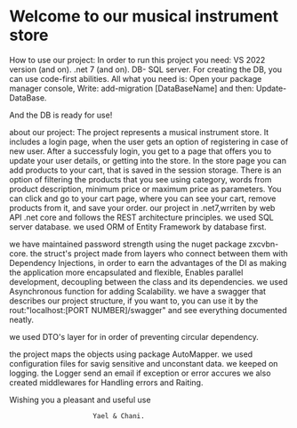 # Welcome to our musical instrument store
How to use our project:
In order to run this project you need:
VS 2022 version (and on). 
.net 7 (and on).
DB- SQL server. 
For creating the DB, you can use code-first abilities. All what you need is: 
Open your package manager console, 
Write: 
add-migration [DataBaseName]
and then:
Update-DataBase. 

And the DB is ready for use!

about our project:
The project represents a musical instrument store. It includes a login page, when the user gets an option of registering in case of new user. After a successfuly login, you get to a page that offers you to update your user details, or getting into the store. In the store page you can add products to your cart, that is saved in the session storage. There is an option of filtering the products that you see using category, words from product description, minimum price or maximum price as parameters. You can click and go to your cart page, where you can see your cart, remove products from it, and save your order. 
our project in .net7,wrriten by web API .net core and follows the REST architecture principles.
we used SQL server database.
we used ORM of Entity Framework by database first.

we have maintained password strength using the nuget package zxcvbn-core.
the struct's project made from layers who connect between them with Dependency Injections, in order to earn  the advantages of the DI as making the application more encapsulated and flexible,
Enables parallel development, decoupling between the class and its dependencies.
we used Asynchronous function for adding Scalability.
we have a swagger that describes our project structure, if you want to, you can use it by the rout:"localhost:[PORT NUMBER]/swagger" and see everything documented neatly.

we used DTO's layer for in order of preventing circular dependency.


the project maps the objects using package AutoMapper.
we used configuration files for savig sensitive and unconstant data.
we keeped on logging. the Logger send  an email if exception or error accures
we also created middlewares for Handling errors and Raiting. 



Wishing you a pleasant and useful use
                                     
                         Yael & Chani.

